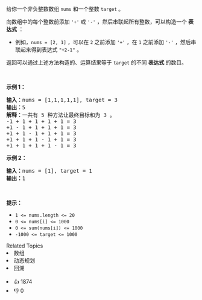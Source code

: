 <p>给你一个非负整数数组 <code>nums</code> 和一个整数 <code>target</code> 。</p>

<p>向数组中的每个整数前添加&nbsp;<code>'+'</code> 或 <code>'-'</code> ，然后串联起所有整数，可以构造一个 <strong>表达式</strong> ：</p>

<ul> 
 <li>例如，<code>nums = [2, 1]</code> ，可以在 <code>2</code> 之前添加 <code>'+'</code> ，在 <code>1</code> 之前添加 <code>'-'</code> ，然后串联起来得到表达式 <code>"+2-1"</code> 。</li> 
</ul>

<p>返回可以通过上述方法构造的、运算结果等于 <code>target</code> 的不同 <strong>表达式</strong> 的数目。</p>

<p>&nbsp;</p>

<p><strong>示例 1：</strong></p>

<pre>
<strong>输入：</strong>nums = [1,1,1,1,1], target = 3
<strong>输出：</strong>5
<strong>解释：</strong>一共有 5 种方法让最终目标和为 3 。
-1 + 1 + 1 + 1 + 1 = 3
+1 - 1 + 1 + 1 + 1 = 3
+1 + 1 - 1 + 1 + 1 = 3
+1 + 1 + 1 - 1 + 1 = 3
+1 + 1 + 1 + 1 - 1 = 3
</pre>

<p><strong>示例 2：</strong></p>

<pre>
<strong>输入：</strong>nums = [1], target = 1
<strong>输出：</strong>1
</pre>

<p>&nbsp;</p>

<p><strong>提示：</strong></p>

<ul> 
 <li><code>1 &lt;= nums.length &lt;= 20</code></li> 
 <li><code>0 &lt;= nums[i] &lt;= 1000</code></li> 
 <li><code>0 &lt;= sum(nums[i]) &lt;= 1000</code></li> 
 <li><code>-1000 &lt;= target &lt;= 1000</code></li> 
</ul>

<div><div>Related Topics</div><div><li>数组</li><li>动态规划</li><li>回溯</li></div></div><br><div><li>👍 1874</li><li>👎 0</li></div>